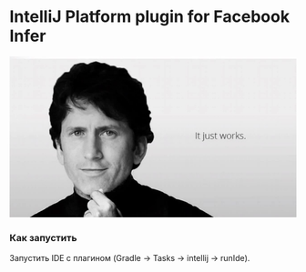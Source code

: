 # IntelliJ Platform plugin for Facebook Infer 

![](https://github.com/MaxCiv/InferPlugin/blob/master/memes/ToddHoward.jpg)

### Как запустить
Запустить IDE с плагином (Gradle -> Tasks -> intellij -> runIde).

